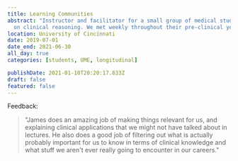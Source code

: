 ```yaml
---
title: Learning Communities
abstract: "Instructor and facilitator for a small group of medical students focused
  on clinical reasoning. We met weekly throughout their pre-clinical years to discuss diagnosis, workup, and management."
location: University of Cincinnati
date: 2019-07-01
date_end: 2021-06-30
all_day: true
categories: [students, UME, longitudinal]

publishDate: 2021-01-10T20:20:17.833Z
draft: false
featured: false
---
```

Feedback:
<!--StartFragment-->

> "James does an amazing job of making things relevant for us, and explaining clinical applications that we might not have talked about in lectures. He also does a good job of filtering out what is actually probably important for us to know in terms of clinical knowledge and what stuff we aren't ever really going to encounter in our careers."

<!--EndFragment-->
